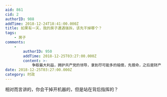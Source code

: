 ```yaml
---
aid: 861
cid: 2
authorID: 988
addTime: 2018-12-24T18:41:00.000Z
title: 如果有一天，我的房子遭遇强拆，该先干掉哪个？
tags:
    - 房子
comments:
    -
        authorID: 950
        addTime: 2018-12-25T03:27:00.000Z
        content: >-
            争取最大利益，拥护共产党的领导，拿到尽可能多的赔偿，先报命，之后是财产，努力改变自己，早点移民。真的，我们太弱小了，以死相博太傻了，有时候顶多是溅人一脸血，好点你把仇人杀了，你也完了，孩子老婆咋办？
date: 2018-12-25T03:27:00.000Z
category: 时政
---
```


相对而言讲的，你会干掉开机器的，但是站在背后指挥的？
